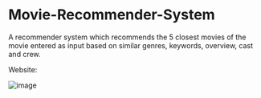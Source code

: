 # Movie-Recommender-System
A recommender system which recommends the 5 closest movies of the movie entered as input based on similar genres, keywords, overview, cast and crew.

Website:

![image](https://user-images.githubusercontent.com/105263888/194851835-ad49731b-1e72-4afb-acba-88573578e483.png)

